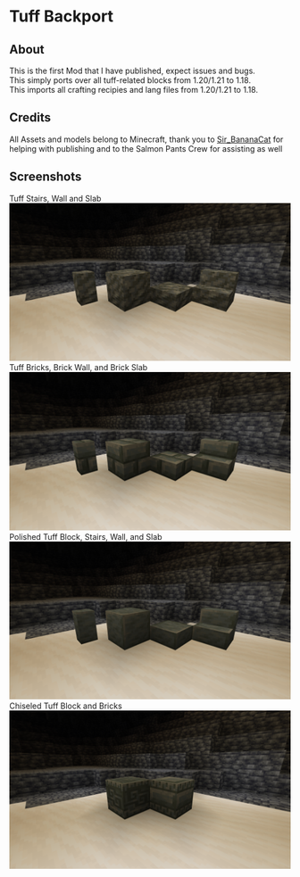 # Tuff Backport

## About
This is the first Mod that I have published, expect issues and bugs.\
This simply ports over all tuff-related blocks from 1.20/1.21 to 1.18.\
This imports all crafting recipies and lang files from 1.20/1.21 to 1.18.


## Credits
All Assets and models belong to Minecraft, thank you to [Sir_BananaCat](https://www.curseforge.com/members/sir_bananacat/projects) for helping with publishing and to the Salmon Pants Crew for assisting as well


## Screenshots
Tuff Stairs, Wall and Slab
![Tuff Blocks](./images/tuff.png)
Tuff Bricks, Brick Wall, and Brick Slab
![Tuff Bricks](./images/tuff_bricks.png) 
Polished Tuff Block, Stairs, Wall, and Slab
![Polished Tuff](./images/polished_tuff.png)
Chiseled Tuff Block and Bricks 
![Chiseled Tuff](./images/chiseled_tuff.png)
